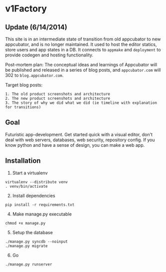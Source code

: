 v1Factory
=========

Update (6/14/2014)
------------------

This site is in an intermediate state of transition
from old appcubator to new appcubator, and is no longer maintained.
It used to host the editor statics, store users and app states in a DB.
It connects to `appmake` and `deployment` to provide codegen and hosting functionality.

Post-mortem plan:
The conceptual ideas and learnings of Appcubator will be published
and released in a series of blog posts, and `appcubator.com` will 302 to `blog.appcubator.com`.

Target blog posts:

    1. The old product screenshots and architecture
    2. The new product screenshots and architecture
    3. The story of why we did what we did (ie timeline with explanation for transitions)


Goal
----

Futuristic app-development. Get started quick with a visual editor,
don't deal with web servers, databases, web security, repository config.
If you know python and have a sense of design, you can make a web app.

Installation
------------

1. Start a virtualenv
```
virtualenv --distribute venv
. venv/bin/activate
```

2. Install dependencies
```
pip install -r requirements.txt
```

4. Make manage.py executable
```
chmod +x manage.py
```

5. Setup the database
```
./manage.py syncdb --noinput
./manage.py migrate
```

6. Go
```
./manage.py runserver
```

